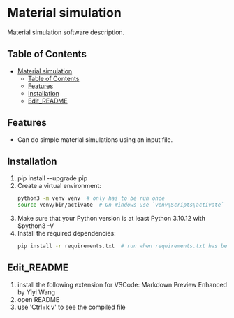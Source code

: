 # Material simulation

Material simulation software description.

## Table of Contents

- [Material simulation](#material-simulation)
  - [Table of Contents](#table-of-contents)
  - [Features](#features)
  - [Installation](#installation)
  - [Edit\_README](#edit_readme)

## Features

- Can do simple material simulations using an input file.

## Installation

1. pip install --upgrade pip
2. Create a virtual environment:
    ```bash
    python3 -m venv venv  # only has to be run once
    source venv/bin/activate  # On Windows use `venv\Scripts\activate`
3. Make sure that your Python version is at least Python 3.10.12 with $python3 -V
4. Install the required dependencies:
    ```bash
    pip install -r requirements.txt  # run when requirements.txt has been updated

## Edit_README

1. install the following extension for VSCode: Markdown Preview Enhanced by Yiyi Wang
2. open README
3. use 'Ctrl+k v' to see the compiled file